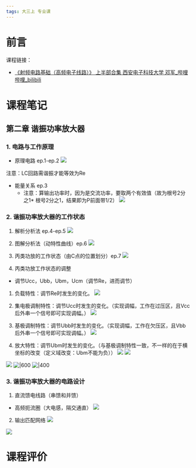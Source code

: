 ```yaml
---
tags: 大三上 专业课
---
```

# 前言
 
课程链接：
- [《射频电路基础（高频电子线路）》 上半部合集 西安电子科技大学 邓军_哔哩哔哩_bilibili](https://www.bilibili.com/video/BV1y34y1C7mp/?spm_id_from=333.999.0.0&vd_source=f6d522f28072721da0e962ed83629041)


# 课程笔记

## 第二章 谐振功率放大器

### 1. 电路与工作原理

- 原理电路 ep.1-ep.2
![](assets/Pasted%20image%2020221024201604.png)

注意：LC回路需谐振才能等效为Re

- 能量关系 ep.3
	- 注意：算输出功率时，因为是交流功率，要取两个有效值（故为根号2分之1* 根号2分之1，结果即为P前面带1/2）
![](assets/Pasted%20image%2020221024202836.png)


### 2. 谐振功率放大器的工作状态

1. 解析分析法 ep.4-ep.5
![](assets/Pasted%20image%2020221025210612.png)


2. 图解分析法（动特性曲线）ep.6
![](assets/Pasted%20image%2020221025212441.png)

3. 丙类功放的工作状态（由C点的位置划分）ep.7
![](assets/Pasted%20image%2020221026203851.png)

4. 丙类功放工作状态的调整
- 调节Ucc，Ubb，Ubm，Ucm（调节Re，进而调节）

1) 负载特性：调节Re时发生的变化。
![](assets/Pasted%20image%2020221026205121.png)

2) 集电极调制特性：调节Ucc时发生的变化。（实现调幅，工作在过压区，且Vcc后外串一个信号即可实现调幅。）
![](assets/Pasted%20image%2020221026210016.png)


3) 基极调制特性：调节Ubb时发生的变化。（实现调幅，工作在欠压区，且Vbb后外串一个信号即可实现调幅。）
![](assets/Pasted%20image%2020221026212812.png)

4) 放大特性：调节Ubm时发生的变化。（与基极调制特性一致，不一样的在于横坐标的改变（定义域改变：Ubm不能为负））
![](assets/Pasted%20image%2020221026213318.png)
![](assets/Pasted%20image%2020221026213344.png)

![](assets/Pasted%20image%2020221026214432.png)
![|600](assets/Pasted%20image%2020221026214339.png)
![|400](assets/Pasted%20image%2020221026214320.png)




### 3. 谐振功率放大器的电路设计

1. 直流馈电线路（串馈和并馈）

- 高频扼流圈（大电感，隔交通直）
![](assets/Pasted%20image%2020221030142635.png)


2. 输出匹配网络
![](assets/Pasted%20image%2020221030150122.png)

![](assets/M90O[PEIEKU]0BD4[5G4_I5.png)








# 课程评价
